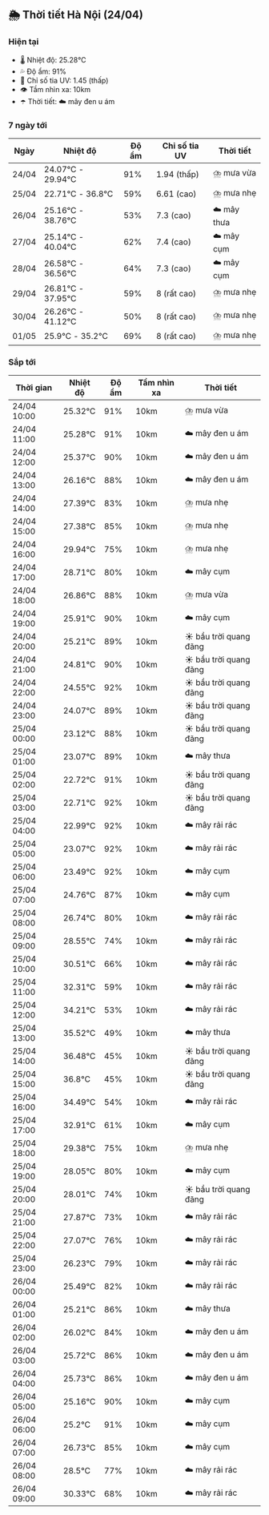 ## 🌦️ Thời tiết Hà Nội (24/04)

### Hiện tại

- 🌡️ Nhiệt độ: 25.28℃
- 💦 Độ ẩm: 91%
- 🌟 Chỉ số tia UV: 1.45 (thấp)
- 👁️ Tầm nhìn xa: 10km
- ☂️ Thời tiết: ☁️ mây đen u ám

### 7 ngày tới

| Ngày | Nhiệt độ | Độ ẩm | Chỉ số tia UV | Thời tiết |
| --- | --- | --- | --- | --- |
| 24/04 | 24.07℃ - 29.94℃ | 91% | 1.94 (thấp) | ⛈️ mưa vừa |
| 25/04 | 22.71℃ - 36.8℃ | 59% | 6.61 (cao) | ⛈️ mưa nhẹ |
| 26/04 | 25.16℃ - 38.76℃ | 53% | 7.3 (cao) | ☁️ mây thưa |
| 27/04 | 25.14℃ - 40.04℃ | 62% | 7.4 (cao) | ☁️ mây cụm |
| 28/04 | 26.58℃ - 36.56℃ | 64% | 7.3 (cao) | ☁️ mây cụm |
| 29/04 | 26.81℃ - 37.95℃ | 59% | 8 (rất cao) | ⛈️ mưa nhẹ |
| 30/04 | 26.26℃ - 41.12℃ | 50% | 8 (rất cao) | ⛈️ mưa nhẹ |
| 01/05 | 25.9℃ - 35.2℃ | 69% | 8 (rất cao) | ⛈️ mưa nhẹ |

### Sắp tới

| Thời gian | Nhiệt độ | Độ ẩm | Tầm nhìn xa | Thời tiết |
| --- | --- | --- | --- | --- |
| 24/04 10:00 | 25.32℃ | 91% | 10km | ⛈️ mưa vừa |
| 24/04 11:00 | 25.28℃ | 91% | 10km | ☁️ mây đen u ám |
| 24/04 12:00 | 25.37℃ | 90% | 10km | ☁️ mây đen u ám |
| 24/04 13:00 | 26.16℃ | 88% | 10km | ☁️ mây đen u ám |
| 24/04 14:00 | 27.39℃ | 83% | 10km | ⛈️ mưa nhẹ |
| 24/04 15:00 | 27.38℃ | 85% | 10km | ⛈️ mưa nhẹ |
| 24/04 16:00 | 29.94℃ | 75% | 10km | ⛈️ mưa nhẹ |
| 24/04 17:00 | 28.71℃ | 80% | 10km | ☁️ mây cụm |
| 24/04 18:00 | 26.86℃ | 88% | 10km | ⛈️ mưa vừa |
| 24/04 19:00 | 25.91℃ | 90% | 10km | ☁️ mây cụm |
| 24/04 20:00 | 25.21℃ | 89% | 10km | ☀️ bầu trời quang đãng |
| 24/04 21:00 | 24.81℃ | 90% | 10km | ☀️ bầu trời quang đãng |
| 24/04 22:00 | 24.55℃ | 92% | 10km | ☀️ bầu trời quang đãng |
| 24/04 23:00 | 24.07℃ | 89% | 10km | ☀️ bầu trời quang đãng |
| 25/04 00:00 | 23.12℃ | 88% | 10km | ☀️ bầu trời quang đãng |
| 25/04 01:00 | 23.07℃ | 89% | 10km | ☁️ mây thưa |
| 25/04 02:00 | 22.72℃ | 91% | 10km | ☀️ bầu trời quang đãng |
| 25/04 03:00 | 22.71℃ | 92% | 10km | ☀️ bầu trời quang đãng |
| 25/04 04:00 | 22.99℃ | 92% | 10km | ☁️ mây rải rác |
| 25/04 05:00 | 23.07℃ | 92% | 10km | ☁️ mây rải rác |
| 25/04 06:00 | 23.49℃ | 92% | 10km | ☁️ mây cụm |
| 25/04 07:00 | 24.76℃ | 87% | 10km | ☁️ mây cụm |
| 25/04 08:00 | 26.74℃ | 80% | 10km | ☁️ mây rải rác |
| 25/04 09:00 | 28.55℃ | 74% | 10km | ☁️ mây rải rác |
| 25/04 10:00 | 30.51℃ | 66% | 10km | ☁️ mây rải rác |
| 25/04 11:00 | 32.31℃ | 59% | 10km | ☁️ mây rải rác |
| 25/04 12:00 | 34.21℃ | 53% | 10km | ☁️ mây rải rác |
| 25/04 13:00 | 35.52℃ | 49% | 10km | ☁️ mây thưa |
| 25/04 14:00 | 36.48℃ | 45% | 10km | ☀️ bầu trời quang đãng |
| 25/04 15:00 | 36.8℃ | 45% | 10km | ☀️ bầu trời quang đãng |
| 25/04 16:00 | 34.49℃ | 54% | 10km | ☁️ mây rải rác |
| 25/04 17:00 | 32.91℃ | 61% | 10km | ☁️ mây cụm |
| 25/04 18:00 | 29.38℃ | 75% | 10km | ⛈️ mưa nhẹ |
| 25/04 19:00 | 28.05℃ | 80% | 10km | ☁️ mây cụm |
| 25/04 20:00 | 28.01℃ | 74% | 10km | ☀️ bầu trời quang đãng |
| 25/04 21:00 | 27.87℃ | 73% | 10km | ☁️ mây rải rác |
| 25/04 22:00 | 27.07℃ | 76% | 10km | ☁️ mây rải rác |
| 25/04 23:00 | 26.23℃ | 79% | 10km | ☁️ mây rải rác |
| 26/04 00:00 | 25.49℃ | 82% | 10km | ☁️ mây rải rác |
| 26/04 01:00 | 25.21℃ | 86% | 10km | ☁️ mây thưa |
| 26/04 02:00 | 26.02℃ | 84% | 10km | ☁️ mây đen u ám |
| 26/04 03:00 | 25.72℃ | 86% | 10km | ☁️ mây đen u ám |
| 26/04 04:00 | 25.73℃ | 86% | 10km | ☁️ mây đen u ám |
| 26/04 05:00 | 25.16℃ | 90% | 10km | ☁️ mây cụm |
| 26/04 06:00 | 25.2℃ | 91% | 10km | ☁️ mây cụm |
| 26/04 07:00 | 26.73℃ | 85% | 10km | ☁️ mây cụm |
| 26/04 08:00 | 28.5℃ | 77% | 10km | ☁️ mây rải rác |
| 26/04 09:00 | 30.33℃ | 68% | 10km | ☁️ mây rải rác |
